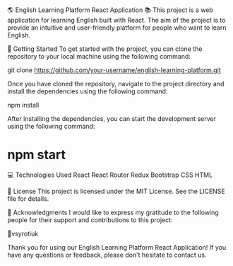 🌎 English Learning Platform React Application 📚
This project is a web application for learning English built with React. The aim of the project is to provide an intuitive and user-friendly platform for people who want to learn English.

🚀 Getting Started
To get started with the project, you can clone the repository to your local machine using the following command:

git clone https://github.com/your-username/english-learning-platform.git

Once you have cloned the repository, navigate to the project directory and install the dependencies using the following command:

npm install

After installing the dependencies, you can start the development server using the following command:

<h1>npm start</h1>

💻 Technologies Used
React
React Router
Redux
Bootstrap
CSS
HTML

📝 License
This project is licensed under the MIT License. See the LICENSE file for details.

🙏 Acknowledgments
I would like to express my gratitude to the following people for their support and contributions to this project:

👾vsyrotiuk

Thank you for using our English Learning Platform React Application! If you have any questions or feedback, please don't hesitate to contact us.
